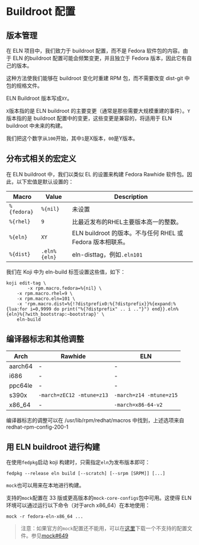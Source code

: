 # Buildroot 配置

## 版本管理

在 ELN 项目中，我们致力于 buildroot 配置，而不是 Fedora 软件包的内容。由于 ELN 的buildroot 配置可能会频繁变更，并且独立于 Fedora 版本，因此它有自己的版本。  

这种方法使我们能够在 buildroot 变化时重建 RPM 包，而不需要改变 dist-git 中包的规格文件。  

ELN Buildroot 版本写成`XY`。  

`X`版本指的是 ELN buildroot 的主要变更（通常是那些需要大规模重建的事件）。`Y`版本指的是 buildroot 配置中的变更，这些变更是兼容的，将适用于 ELN buildroot 中未来的构建。  

我们把这个数字从`100`开始，其中`1`是X版本，`00`是Y版本。

## 分布式相关的宏定义

在 ELN buildroot 中，我们以类似 EL 的设置来构建 Fedora Rawhide 软件包。因此，以下宏值是默认设置的：

| Macro       | Value        | Description                                 |
| ----------- | ------------ | ------------------------------------------- |
| `%{fedora}` | `%{nil}`     | 未设置                                         |
| `%{rhel}`   | `9`          | 比最近发布的RHEL主要版本高一的整数。                        |
| `%{eln}`    | `XY`         | ELN buildroot 的版本。不与任何 RHEL 或 Fedora 版本相联系。 |
| `%{dist}`   | `.eln%{eln}` | eln-disttag，例如`.eln101`                     |

我们在 Koji 中为 eln-build 标签设置这些值，如下：

```shell
koji edit-tag \
        -x rpm.macro.fedora=%{nil} \
    -x rpm.macro.rhel=9 \
    -x rpm.macro.eln=101 \
    -x 'rpm.macro.dist=%{!?distprefix0:%{?distprefix}}%{expand:%{lua:for i=0,9999 do print("%{?distprefix" .. i .."}") end}}.eln%{eln}%{?with_bootstrap:~bootstrap}' \
    eln-build
```

## 编译器标志和其他调整

| Arch    | Rawhide                   | ELN                     |
| ------- | ------------------------- | ----------------------- |
| aarch64 | -                         | -                       |
| i686    | -                         | -                       |
| ppc64le | -                         | -                       |
| s390x   | `-march=zEC12 -mtune=z13` | `-march=z14 -mtune=z15` |
| x86_64  | -                         | `-march=x86-64-v2`      |

编译器标志的调整可以在 /usr/lib/rpm/redhat/macros 中找到，上述选项来自 redhat-rpm-config-200-1

## 用 ELN buildroot 进行构建

在使用`fedpkg`启动 koji 构建时，只需指定`eln`为发布版本即可：

```shell
fedpkg --release eln build [--scratch] [--srpm [SRPM]] [...]
```

`mock`也可以用来在本地进行构建。  

支持的`mock`配置在 33 版或更高版本的`mock-core-configs`包中可用。这使得 ELN 环境可以通过运行以下命令（对于arch x86_64）在本地使用：

```shell
mock -r fedora-eln-x86_64 ...
```

> 注意：如果官方的`mock`配置还不能用，可以在[这里](https://docs.fedoraproject.org/en-US/eln/_attachments/fedora-eln-x86_64.cfg)下载一个不支持的配置文件。参见[mock#649](https://github.com/rpm-software-management/mock/pull/649)
